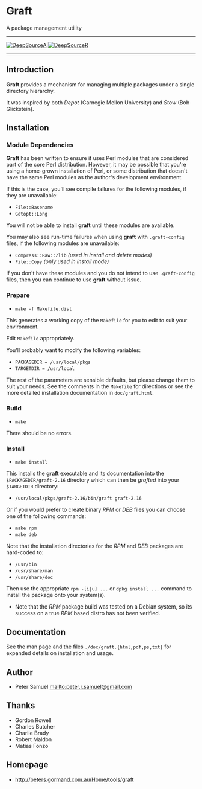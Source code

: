 # **Graft**

A package management utility

---

[![DeepSourceA](https://deepsource.io/gh/johnsonjh/graft.svg/?label=active+issues)](https://deepsource.io/gh/johnsonjh/graft/?ref=repository-badge)
[![DeepSourceR](https://deepsource.io/gh/johnsonjh/graft.svg/?label=resolved+issues)](https://deepsource.io/gh/johnsonjh/graft/?ref=repository-badge)

---

## Introduction

**Graft** provides a mechanism for managing multiple packages under a single directory hierarchy.

It was inspired by both _Depot_ (Carnegie Mellon University) and _Stow_ (Bob Glickstein).

## Installation

### Module Dependencies

**Graft** has been written to ensure it uses Perl modules that are considered part of the core Perl distribution. However, it may be possible that you're using a home-grown installation of Perl, or some distribution that doesn't have the same Perl modules as the author's development environment.

If this is the case, you'll see compile failures for the following modules, if they are unavailable:

- `File::Basename`
- `Getopt::Long`

You will not be able to install **graft** until these modules are available.

You may also see run-time failures when using **graft** with `.graft-config` files, if the following modules are unavailable:

- `Compress::Raw::Zlib` _(used in install and delete modes)_
- `File::Copy` _(only used in install mode)_

If you don't have these modules and you do not intend to use `.graft-config` files, then you can continue to use **graft** without issue.

### Prepare

- `make -f Makefile.dist`

This generates a working copy of the `Makefile` for you to edit to suit your environment.

Edit `Makefile` appropriately.

You'll probably want to modify the following variables:

- `PACKAGEDIR = /usr/local/pkgs`
- `TARGETDIR = /usr/local`

The rest of the parameters are sensible defaults, but please change them to suit your needs. See the comments in the `Makefile` for directions or see the more detailed installation documentation in `doc/graft.html`.

### Build

- `make`

There should be no errors.

### Install

- `make install`

This installs the **graft** executable and its documentation into the `$PACKAGEDIR/graft-2.16` directory which can then be _grafted_ into your `$TARGETDIR` directory:

- `/usr/local/pkgs/graft-2.16/bin/graft graft-2.16`

Or if you would prefer to create binary _RPM_ or _DEB_ files you can choose one of the following commands:

- `make rpm`
- `make deb`

Note that the installation directories for the _RPM_ and _DEB_ packages are hard-coded to:

- `/usr/bin`
- `/usr/share/man`
- `/usr/share/doc`

Then use the appropriate `rpm -[i|u] ...` or `dpkg install ...` command to install the package onto your system(s).

- Note that the _RPM_ package build was tested on a Debian system, so its success on a true _RPM_ based distro has not been verified.

## Documentation

See the man page and the files `./doc/graft.{html,pdf,ps,txt}` for expanded details on installation and usage.

## Author

- Peter Samuel <mailto:peter.r.samuel@gmail.com>

## Thanks

- Gordon Rowell
- Charles Butcher
- Charlie Brady
- Robert Maldon
- Matias Fonzo

## Homepage

- <http://peters.gormand.com.au/Home/tools/graft>
